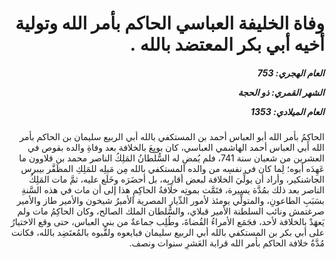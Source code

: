 <h1 dir="rtl">وفاة الخليفة العباسي الحاكم بأمر الله وتولية أخيه أبي بكر المعتضد بالله .</h1>

<h5 dir="rtl">العام الهجري:  753

الشهر القمري: ذو الحجة

العام الميلادي: 1353</h5>

<p dir="rtl">الحاكِمُ بأمر الله أبو العباس أحمد بن المستكفي بالله أبي الربيع سليمان بن الحاكم بأمر الله أبي العباس أحمد الهاشمي العباسي، كان بويِعَ بالخلافة بعد وفاةِ والده بقوص في العشرين من شعبان سنة 741، فلم يُمضِ له السُّلطانُ المَلِكُ الناصر محمد بن قلاوون ما عَهِدَه أبوه؛ لِما كان في نفسِه من والده المستكفي بالله مِن مَيلِه للمَلِكِ المظَفَّر بيبرس الجاشنكير، وأراد أن يولِّيَ الخلافة لبعض أقارِبِه، بل أحضَرَه وخَلَع عليه، ثمَّ مات المَلِكُ الناصر بعد ذلك بمُدَّة يسيرة، فتَمَّت بموتِه خلافةُ الحاكِمِ هذا إلى أن مات في هذه السَّنةِ بسَبَبِ الطاعونِ، والمتولِّي يومئذ لأمور الدِّيار المصرية الأميرُ شيخون والأمير طاز والأمير صرغتمش ونائب السلطنة الأمير قبلاي، والسُّلطان الملك الصالح، وكان الحاكِمُ مات ولم يَعهَدْ بالخلافة لأحد، فجَمَع الأمراءُ القُضاةَ، وطُلِب جماعةٌ من بني العباس، حتى وقع الاختيارُ على أبي بكر بن المستكفي بالله أبي الربيع سليمان فبايعوه ولقَّبوه بالمُعتَضِد بالله، فكانت مُدَّةُ خلافة الحاكم بأمر الله قرابة العَشرِ سنوات ونصف.</p></br>

